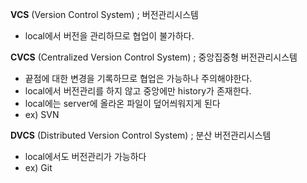 
**VCS** (Version Control System) ; 버전관리시스템
- local에서 버전을 관리하므로 협업이 불가하다. 

**CVCS** (Centralized Version Control System) ; 중앙집중형 버전관리시스템
- 끝점에 대한 변경을 기록하므로 협업은 가능하나 주의해야한다.
- local에서 버전관리를 하지 않고 중앙에만 history가 존재한다.
- local에는 server에 올라온 파일이 덮어씌워지게 된다
- ex) SVN

**DVCS** (Distributed Version Control System) ; 분산 버전관리시스템
- local에서도 버전관리가 가능하다
- ex) Git